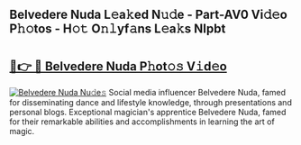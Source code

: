 ## Belvedere Nuda L𝚎a𝚔ed N𝚞𝚍e - Part-AV0 Vi𝚍𝚎o P𝚑𝚘tos - H𝚘𝚝 O𝚗𝚕yf𝚊ns L𝚎a𝚔s NIpbt

# <h2><a href="http://kfdbv61.oniu.top/?m=Belvedere+Nuda">🔗👉 🔴 Belvedere Nuda P𝚑ot𝚘𝚜 V𝚒d𝚎o</a></h2>

[![Belvedere Nuda Nu𝚍e𝚜](https://i.imgur.com/0qMVB7G.gif)](http://kfdbv61.oniu.top/?m=Belvedere+Nuda)
Social media influencer Belvedere Nuda, famed for disseminating dance and lifestyle knowledge, through presentations and personal blogs. Exceptional magician's apprentice Belvedere Nuda, famed for their remarkable abilities and accomplishments in learning the art of magic.  
